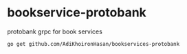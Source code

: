 # bookservice-protobank

protobank grpc for book services

```
go get github.com/AdiKhoironHasan/bookservices-protobank
```
